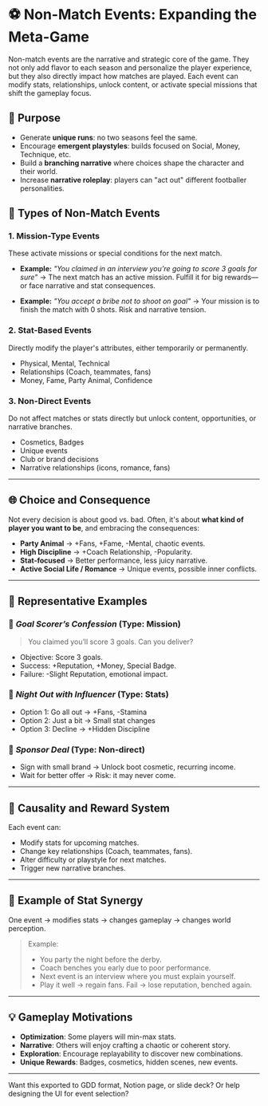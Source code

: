 # ⚽ Non-Match Events: Expanding the Meta-Game

Non-match events are the narrative and strategic core of the game. They not only add flavor to each season and personalize the player experience, but they also directly impact how matches are played. Each event can modify stats, relationships, unlock content, or activate special missions that shift the gameplay focus.

## 🧩 Purpose

- Generate **unique runs**: no two seasons feel the same.
- Encourage **emergent playstyles**: builds focused on Social, Money, Technique, etc.
- Build a **branching narrative** where choices shape the character and their world.
- Increase **narrative roleplay**: players can "act out" different footballer personalities.

## 🧠 Types of Non-Match Events

### 1. **Mission-Type Events**

These activate missions or special conditions for the next match.

- **Example:**
  _"You claimed in an interview you’re going to score 3 goals for sure"_
  → The next match has an active mission. Fulfill it for big rewards—or face narrative and stat consequences.

- **Example:**
  _"You accept a bribe not to shoot on goal"_
  → Your mission is to finish the match with 0 shots. Risk and narrative tension.

### 2. **Stat-Based Events**

Directly modify the player's attributes, either temporarily or permanently.

- Physical, Mental, Technical
- Relationships (Coach, teammates, fans)
- Money, Fame, Party Animal, Confidence

### 3. **Non-Direct Events**

Do not affect matches or stats directly but unlock content, opportunities, or narrative branches.

- Cosmetics, Badges
- Unique events
- Club or brand decisions
- Narrative relationships (icons, romance, fans)

---

## 🌐 Choice and Consequence

Not every decision is about good vs. bad. Often, it's about **what kind of player you want to be**, and embracing the consequences:

- **Party Animal** → +Fans, +Fame, -Mental, chaotic events.
- **High Discipline** → +Coach Relationship, -Popularity.
- **Stat-focused** → Better performance, less juicy narrative.
- **Active Social Life / Romance** → Unique events, possible inner conflicts.

---

## 📌 Representative Examples

### 🎯 _Goal Scorer’s Confession_ (Type: Mission)

> You claimed you’ll score 3 goals. Can you deliver?

- Objective: Score 3 goals.
- Success: +Reputation, +Money, Special Badge.
- Failure: -Slight Reputation, emotional impact.

### 🥶 _Night Out with Influencer_ (Type: Stats)

- Option 1: Go all out → +Fans, -Stamina
- Option 2: Just a bit → Small stat changes
- Option 3: Decline → +Hidden Discipline

### 🪪 _Sponsor Deal_ (Type: Non-direct)

- Sign with small brand → Unlock boot cosmetic, recurring income.
- Wait for better offer → Risk: it may never come.

---

## 🔁 Causality and Reward System

Each event can:

- Modify stats for upcoming matches.
- Change key relationships (Coach, teammates, fans).
- Alter difficulty or playstyle for next matches.
- Trigger new narrative branches.

---

## 🧬 Example of Stat Synergy

One event → modifies stats → changes gameplay → changes world perception.

> Example:
>
> - You party the night before the derby.
> - Coach benches you early due to poor performance.
> - Next event is an interview where you must explain yourself.
> - Play it well → regain fans. Fail → lose reputation, benched again.

---

## 💡 Gameplay Motivations

- **Optimization**: Some players will min-max stats.
- **Narrative**: Others will enjoy crafting a chaotic or coherent story.
- **Exploration**: Encourage replayability to discover new combinations.
- **Unique Rewards**: Badges, cosmetics, hidden scenes, new events.

---

Want this exported to GDD format, Notion page, or slide deck? Or help designing the UI for event selection?
